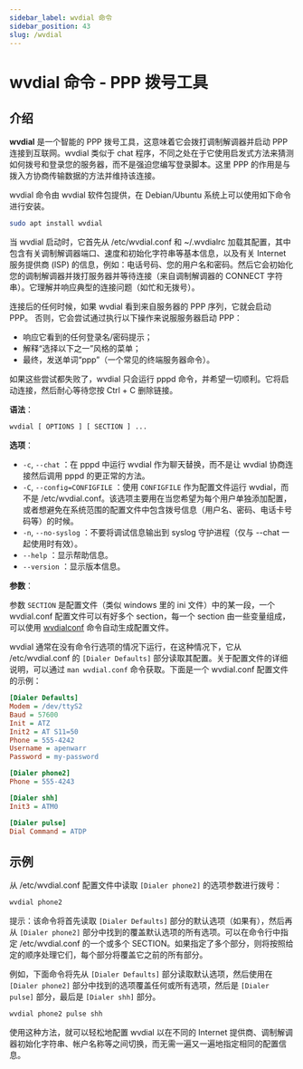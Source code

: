 ```yaml
---
sidebar_label: wvdial 命令
sidebar_position: 43
slug: /wvdial
---
```


# wvdial 命令 - PPP 拨号工具



## 介绍

**wvdial** 是一个智能的 PPP 拨号工具，这意味着它会拨打调制解调器并启动 PPP 连接到互联网。wvdial 类似于 chat 程序，不同之处在于它使用启发式方法来猜测如何拨号和登录您的服务器，而不是强迫您编写登录脚本。这里 PPP 的作用是与拨入方协商传输数据的方法并维持该连接。

wvdial 命令由 wvdial 软件包提供，在 Debian/Ubuntu 系统上可以使用如下命令进行安装。

```bash
sudo apt install wvdial
```

当 wvdial 启动时，它首先从 /etc/wvdial.conf 和 ~/.wvdialrc 加载其配置，其中包含有关调制解调器端口、速度和初始化字符串等基本信息，以及有关 Internet 服务提供商 (ISP) 的信息，例如：电话号码、您的用户名和密码。然后它会初始化您的调制解调器并拨打服务器并等待连接（来自调制解调器的 CONNECT 字符串）。它理解并响应典型的连接问题（如忙和无拨号）。

连接后的任何时候，如果 wvdial 看到来自服务器的 PPP 序列，它就会启动 PPP。 否则，它会尝试通过执行以下操作来说服服务器启动 PPP：

- 响应它看到的任何登录名/密码提示；
- 解释“选择以下之一”风格的菜单；
- 最终，发送单词“ppp”（一个常见的终端服务器命令）。

如果这些尝试都失败了，wvdial 只会运行 pppd 命令，并希望一切顺利。它将启动连接，然后耐心等待您按 Ctrl + C 删除链接。

**语法**：

```bash
wvdial [ OPTIONS ] [ SECTION ] ...
```

**选项**：

- `-c`, `--chat` ：在 pppd 中运行 wvdial 作为聊天替换，而不是让 wvdial 协商连接然后调用 pppd 的更正常的方法。
- `-C`, `--config=CONFIGFILE` ：使用 `CONFIGFILE` 作为配置文件运行 wvdial，而不是 /etc/wvdial.conf。该选项主要用在当您希望为每个用户单独添加配置，或者想避免在系统范围的配置文件中包含拨号信息（用户名、密码、电话卡号码等）的时候。
- `-n`, `--no-syslog` ：不要将调试信息输出到 syslog 守护进程（仅与 --chat 一起使用时有效）。
- `--help` ：显示帮助信息。
- `--version` ：显示版本信息。

**参数**：

参数 `SECTION` 是配置文件（类似 windows 里的 ini 文件）中的某一段，一个 wvdial.conf 配置文件可以有好多个 section，每一个 section 由一些变量组成，可以使用 [wvdialconf](/linux-command/wvdialconf) 命令自动生成配置文件。

wvdial 通常在没有命令行选项的情况下运行，在这种情况下，它从 /etc/wvdial.conf 的 `[Dialer Defaults]` 部分读取其配置。关于配置文件的详细说明，可以通过 `man wvdial.conf` 命令获取。下面是一个 wvdial.conf 配置文件的示例：

```ini showLineNumbers
[Dialer Defaults]
Modem = /dev/ttyS2
Baud = 57600
Init = ATZ
Init2 = AT S11=50
Phone = 555-4242
Username = apenwarr
Password = my-password

[Dialer phone2]
Phone = 555-4243

[Dialer shh]
Init3 = ATM0

[Dialer pulse]
Dial Command = ATDP
```



## 示例

从 /etc/wvdial.conf 配置文件中读取 `[Dialer phone2]` 的选项参数进行拨号：

```bash
wvdial phone2
```

提示：该命令将首先读取 `[Dialer Defaults]` 部分的默认选项（如果有），然后再从 `[Dialer phone2]` 部分中找到的覆盖默认选项的所有选项。可以在命令行中指定 /etc/wvdial.conf 的一个或多个 SECTION。如果指定了多个部分，则将按照给定的顺序处理它们，每个部分将覆盖它之前的所有部分。

例如，下面命令将先从 `[Dialer Defaults]` 部分读取默认选项，然后使用在 `[Dialer phone2]` 部分中找到的选项覆盖任何或所有选项，然后是 `[Dialer pulse]` 部分，最后是 `[Dialer shh]` 部分。

```bash
wvdial phone2 pulse shh
```


使用这种方法，就可以轻松地配置 wvdial 以在不同的 Internet 提供商、调制解调器初始化字符串、帐户名称等之间切换，而无需一遍又一遍地指定相同的配置信息。

